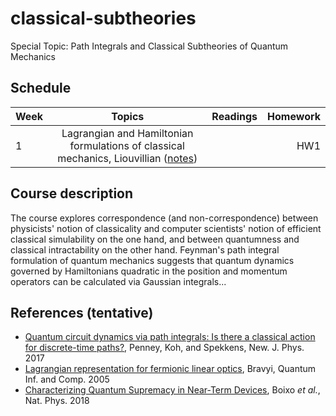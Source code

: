 # classical-subtheories
Special Topic: Path Integrals and Classical Subtheories of Quantum Mechanics

## Schedule

| Week     |     Topics    |  Readings | Homework  |
|----------|:-------------:|------:|------:|
|1|Lagrangian and Hamiltonian formulations of classical mechanics, Liouvillian ([notes](https://github.com/Ninnat/classical-subtheories/blob/main/Lecture%20notes/classical_mech.pdf))||HW1|

## Course description

The course explores correspondence (and non-correspondence) between physicists' notion of classicality and computer scientists' notion of efficient classical simulability on the one hand, and between quantumness and classical intractability on the other hand. Feynman's path integral formulation of quantum mechanics suggests that quantum dynamics governed by Hamiltonians quadratic in the position and momentum operators can be calculated via Gaussian integrals...

## References (tentative)

- [Quantum circuit dynamics via path integrals: Is there a classical action for discrete-time paths?](https://arxiv.org/abs/1604.07452), 
Penney, Koh, and Spekkens, New. J. Phys. 2017
- [Lagrangian representation for fermionic linear optics](https://arxiv.org/abs/quant-ph/0404180), Bravyi, Quantum Inf. and Comp. 2005
- [Characterizing Quantum Supremacy in Near-Term Devices](https://arxiv.org/abs/1608.00263), Boixo *et al.*, Nat. Phys. 2018
